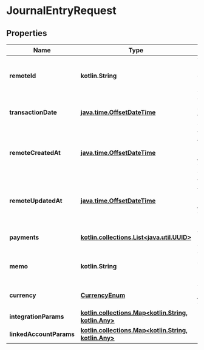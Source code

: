 
# JournalEntryRequest

## Properties
Name | Type | Description | Notes
------------ | ------------- | ------------- | -------------
**remoteId** | **kotlin.String** | The third-party API ID of the matching object. |  [optional]
**transactionDate** | [**java.time.OffsetDateTime**](java.time.OffsetDateTime.md) | The journal entry&#39;s transaction date. |  [optional]
**remoteCreatedAt** | [**java.time.OffsetDateTime**](java.time.OffsetDateTime.md) | When the third party&#39;s journal entry was created. |  [optional]
**remoteUpdatedAt** | [**java.time.OffsetDateTime**](java.time.OffsetDateTime.md) | When the third party&#39;s journal entry was updated. |  [optional]
**payments** | [**kotlin.collections.List&lt;java.util.UUID&gt;**](java.util.UUID.md) | Array of &#x60;Payment&#x60; object IDs. |  [optional]
**memo** | **kotlin.String** | The journal entry&#39;s private note. |  [optional]
**currency** | [**CurrencyEnum**](CurrencyEnum.md) | The journal&#39;s currency. |  [optional]
**integrationParams** | [**kotlin.collections.Map&lt;kotlin.String, kotlin.Any&gt;**](kotlin.Any.md) |  |  [optional]
**linkedAccountParams** | [**kotlin.collections.Map&lt;kotlin.String, kotlin.Any&gt;**](kotlin.Any.md) |  |  [optional]



